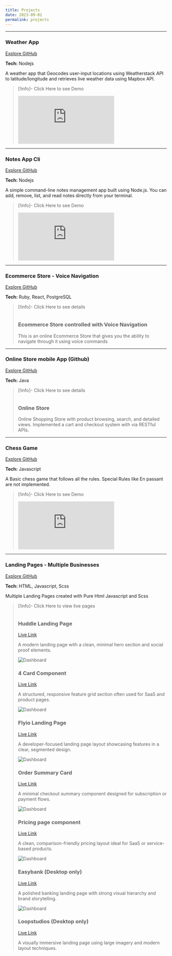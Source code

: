 ```yaml
---
title: Projects
date: 2023-09-01
permalink: projects
---
```


--- 


<div class="showcase">
  <h3 class="showcase-title">Weather App</h3>
  <a href="https://github.com/taimourz/weatherapp_node" target="_blank" class="showcase-link">
    Explore GitHub
  </a>
</div>

**Tech:** Nodejs

A weather app that Geocodes user-input locations using Weatherstack API to latitude/longitude and retrieves live weather data using Mapbox API.


> [!info]- Click Here to see Demo
>
> <div class="video-container">
>  <iframe src="https://www.youtube-nocookie.com/embed/ebsUAkkBgpY" title="YouTube video player" frameborder="0" allow="accelerometer; autoplay; clipboard-write; encrypted-media; gyroscope; picture-in-picture; web-share" allowfullscreen></iframe>
> </div>

---

<div class="showcase">
  <h3 class="showcase-title">Notes App Cli</h3>
  <a href="https://github.com/taimourz/Notes_app_cli" target="_blank" class="showcase-link">
    Explore GitHub
  </a>
</div>

**Tech:** Nodejs

A simple command-line notes management app built using Node.js. You can add, remove, list, and read notes directly from your terminal.

> [!info]- Click Here to see Demo
>
> <div class="video-container">
>  <iframe src="https://www.youtube-nocookie.com/embed/ucE77QQUjCs" title="YouTube video player" frameborder="0" allow="accelerometer; autoplay; clipboard-write; encrypted-media; gyroscope; picture-in-picture; web-share" allowfullscreen></iframe>
> </div>

---

<div class="showcase">
  <h3 class="showcase-title">Ecommerce Store - Voice Navigation</h3>
  <a href="https://github.com/taimourz/EcommerceStore-voice-nav-Ruby-React" target="_blank" class="showcase-link">
    Explore GitHub
  </a>
</div>

**Tech:** Ruby, React, PostgreSQL



> [!info]- Click Here to see details
>
><div class="showcase-grid">
>  <div class="showcase-card">
>    <img src="/images/voicenav.png" alt="">
>    <div class="showcase-content">
>      <div class="showcase-header">
>        <h3>Ecommerce Store controlled with Voice Navigation</h3>
>      </div>
>      <p>This is an online Ecommerce Store that gives you the ability to navigate through it using voice commands</p>
>    </div>
>  </div>
></div>


--- 

<div class="showcase">
  <h3 class="showcase-title">Online Store mobile App (Github)</h3>
  <a href="https://github.com/taimourz/EcommerceApp-Java-native" target="_blank" class="showcase-link">
    Explore GitHub
  </a>
</div>

**Tech:** Java  

> [!info]- Click Here to see details
>
><div class="showcase-grid">
>  <div class="showcase-card">
>    <img src="/images/onlinestorejava.png" alt="">
>    <div class="showcase-content">
>      <div class="showcase-header">
>        <h3>Online Store</h3>
>      </div>
>      <p>Online Shopping Store with product browsing, search, and detailed views. Implemented a cart and checkout system with via RESTful APIs.</p>
>    </div>
>  </div>
></div>



--- 

<div class="showcase">
  <h3 class="showcase-title">Chess Game</h3>
  <a href="https://github.com/taimourz/Chess-Game-Javascript" target="_blank" class="showcase-link">
    Explore GitHub
  </a>
</div>


**Tech:** Javascript  

A Basic chess game that follows all the rules. Special Rules like En passant are not implemented.

> [!info]- Click Here to see Demo
>
> <div class="video-container">
>  <iframe src="https://www.youtube-nocookie.com/embed/_9HborhqSrI" title="YouTube video player" frameborder="0" allow="accelerometer; autoplay; clipboard-write; encrypted-media; gyroscope; picture-in-picture; web-share" allowfullscreen></iframe>
> </div>

--- 

<div class="showcase">
  <h3 class="showcase-title">Landing Pages - Multiple Businesses</h3>
  <a href="https://github.com/taimourz/Web-static-Pages-projects" target="_blank" class="showcase-link">
    Explore GitHub
  </a>
</div>

**Tech:** HTML, Javascript, Scss

Multiple Landing Pages created with Pure Html Javascript and Scss

> [!info]- Click Here to view live pages
>
><div class="showcase-grid">
>  <div class="showcase-card">
>    <img src="/images/huddlepage.png" alt="">
>    <div class="showcase-content">
>      <div class="showcase-header">
>        <h3>Huddle Landing Page</h3>
>        <a href="https://huddlelandingpagetaimour8.netlify.app/" target="_blank" class="live-link">Live Link</a>
>      </div>
>      <p>A modern landing page with a clean, minimal hero section and social proof elements.</p>
>    </div>
>  </div>
>  <div class="showcase-card">
>    <img src="/images/flyio.png" alt="Dashboard">
>    <div class="showcase-content">
>      <div class="showcase-header">
>        <h3>4 Card Component</h3>
>        <a href="https://fourcardfeaturetaimour9.netlify.app/" target="_blank" class="live-link">Live Link</a>
>      </div>
>       <p>A structured, responsive feature grid section often used for SaaS and product pages.</p>
>    </div>
>  </div>
>  <div class="showcase-card">
>    <img src="/images/flyio.png" alt="Dashboard">
>    <div class="showcase-content">
>      <div class="showcase-header">
>        <h3>Flyio Landing Page</h3>
>        <a href="https://fylotaimour.netlify.app/" target="_blank" class="live-link">Live Link</a>
>      </div>
>       <p>A developer-focused landing page layout showcasing features in a clear, segmented design.</p>
>    </div>
>  </div>
>  <div class="showcase-card">
>    <img src="/images/ordersummary.png" alt="Dashboard">
>    <div class="showcase-content">
>      <div class="showcase-header">
>        <h3>Order Summary Card</h3>
>        <a href="https://ordersummarytaimour.netlify.app/" target="_blank" class="live-link">Live Link</a>
>      </div>
>      <p>A minimal checkout summary component designed for subscription or payment flows.</p>
>    </div>
>  </div>
>  <div class="showcase-card">
>    <img src="/images/pricingpage.png" alt="Dashboard">
>    <div class="showcase-content">
>      <div class="showcase-header">
>        <h3>Pricing page component</h3>
>        <a href="https://pricingcomponenttaimour10.netlify.app/" target="_blank" class="live-link">Live Link</a>
>      </div>
>     <p>A clean, comparison-friendly pricing layout ideal for SaaS or service-based products.</p>
>    </div>
>  </div>
>  <div class="showcase-card">
>    <img src="/images/easybank.png" alt="Dashboard">
>    <div class="showcase-content">
>      <div class="showcase-header">
>        <h3>Easybank (Desktop only)</h3>
>        <a href="https://easybanktaimour2.netlify.app/" target="_blank" class="live-link">Live Link</a>
>      </div>
>      <p>A polished banking landing page with strong visual hierarchy and brand storytelling.</p>
>    </div>
>  </div>
>  <div class="showcase-card">
>    <img src="/images/loopstudios.png" alt="Dashboard">
>    <div class="showcase-content">
>      <div class="showcase-header">
>        <h3>Loopstudios (Desktop only)</h3>
>        <a href="https://loopstudiotaimour.netlify.app/" target="_blank" class="live-link">Live Link</a>
>      </div>
>       <p>A visually immersive landing page using large imagery and modern layout techniques.</p>
>    </div>
>  </div>
></div>